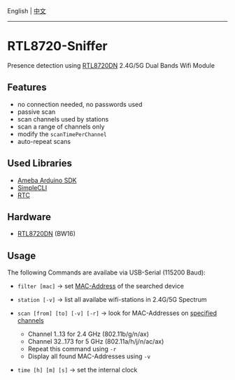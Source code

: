 English | [中文](./README_CN.md)

---

# RTL8720-Sniffer
Presence detection using [RTL8720DN](https://www.amebaiot.com/en/amebad-bw16-arduino-getting-started) 2.4G/5G Dual Bands Wifi Module

## Features
* no connection needed, no passwords used
* passive scan
* scan channels used by stations
* scan a range of channels only
* modify the `scanTimePerChannel`
* auto-repeat scans

## Used Libraries
* [Ameba Arduino SDK](https://github.com/ambiot/ambd_arduino)
* [SimpleCLI](https://github.com/SpacehuhnTech/SimpleCLI)
* [RTC](https://github.com/ambiot/ambd_arduino/blob/94b2bae9114552276e61581620aa5e3645e4de36/Arduino_package/hardware/libraries/RTC/examples/RTC/RTC.ino)

## Hardware
* [RTL8720DN](https://www.amebaiot.com/en/amebad-bw16-arduino-getting-started) (BW16)

## Usage
The following Commands are availabe via USB-Serial (115200 Baud):
* `filter [mac]` -> set [MAC-Address](https://kb.wisc.edu/helpdesk/page.php?id=79258) of the searched device 

* `station [-v]` -> list all availabe wifi-stations in 2.4G/5G Spectrum

* `scan [from] [to] [-v] [-r]` -> look for MAC-Addresses on [specified channels](https://en.wikipedia.org/wiki/List_of_WLAN_channels)
  - Channel 1..13    for 2.4 GHz (802.11b/g/n/ax)
  - Channel 32..173  for 5 GHz (802.11a/h/j/n/ac/ax)
  - Repeat this command using `-r`
  - Display all found MAC-Addresses using `-v`
  
* `time [h] [m] [s]` -> set the internal clock


